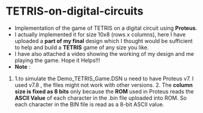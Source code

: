 # TETRIS-on-digital-circuits
* Implementation of the game of TETRIS on a digital circuit using **Proteus**.
* I actually implemented it for size 10x8 (rows x columns), here I have uploaded a **part of my final** design which I thought would be sufficient to help and build a **TETRIS** game of any size you like.
* I have also attached a video showing the working of my design and me playing the game. Hope it Helps!!!
* **Note** :
1.  
   1.to simulate the Demo_TETRIS_Game.DSN u need to have Proteus v7. I used v7.8 , the files might not work with other versions.
   2. The **column size is fixed as 8 bits** only because the **ROM** used in Proteus reads the **ASCII Value** of each character in the .bin file uploaded into ROM. So each       character in the BIN file is read as a 8-bit ASCII value.
